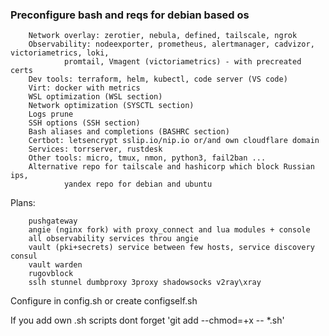 ### Preconfigure bash and reqs for debian based os

        Network overlay: zerotier, nebula, defined, tailscale, ngrok
        Observability: nodeexporter, prometheus, alertmanager, cadvizor, victoriametrics, loki, 
                promtail, Vmagent (victoriametrics) - with precreated certs
        Dev tools: terraform, helm, kubectl, code server (VS code)
        Virt: docker with metrics
        WSL optimization (WSL section)
        Network optimization (SYSCTL section)
        Logs prune
        SSH options (SSH section)
        Bash aliases and completions (BASHRC section)
        Certbot: letsencrypt sslip.io/nip.io or/and own cloudflare domain
        Services: torrserver, rustdesk
        Other tools: micro, tmux, nmon, python3, fail2ban ...
        Alternative repo for tailscale and hashicorp which block Russian ips, 
                yandex repo for debian and ubuntu
Plans:

        pushgateway
        angie (nginx fork) with proxy_connect and lua modules + console
        all observability services throu angie
        vault (pki+secrets) service between few hosts, service discovery consul
        vault warden
        rugovblock
        sslh stunnel dumbproxy 3proxy shadowsocks v2ray\xray

Configure in config.sh or create configself.sh

If you add own .sh scripts dont forget 'git add --chmod=+x -- *.sh'

